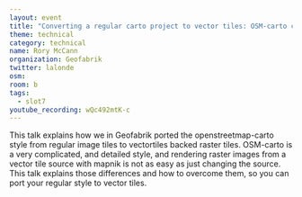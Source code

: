 ```yaml
---
layout: event
title: "Converting a regular carto project to vector tiles: OSM-carto case study"
theme: technical
category: technical
name: Rory McCann
organization: Geofabrik
twitter: lalonde
osm:
room: b
tags:
  - slot7
youtube_recording: wQc492mtK-c
---
```

This talk explains how we in Geofabrik ported the openstreetmap-carto style from regular image tiles to vectortiles backed raster tiles. OSM-carto is a very complicated, and detailed style, and rendering raster images from a vector tile source with mapnik is not as easy as just changing the source. This talk explains those differences and how to overcome them, so you can port your regular style to vector tiles.
